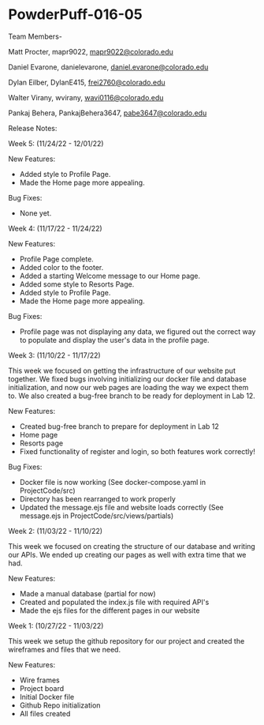 # PowderPuff-016-05

Team Members-

Matt Procter, mapr9022, mapr9022@colorado.edu

Daniel Evarone, danielevarone, daniel.evarone@colorado.edu

Dylan Eilber, DylanE415, frei2760@colorado.edu

Walter Virany, wvirany, wavi0116@colorado.edu

Pankaj Behera, PankajBehera3647, pabe3647@colorado.edu

Release Notes:

Week 5: (11/24/22 - 12/01/22)

New Features:
 - Added style to Profile Page.
 - Made the Home page more appealing.

Bug Fixes:
 - None yet.
 
Week 4: (11/17/22 - 11/24/22)

New Features:
 - Profile Page complete.
 - Added color to the footer.
 - Added a starting Welcome message to our Home page.
 - Added some style to Resorts Page.
 - Added style to Profile Page.
 - Made the Home page more appealing.

Bug Fixes:
 - Profile page was not displaying any data, we figured out the correct way to populate and display the user's data in the profile page.

Week 3: (11/10/22 - 11/17/22)

This week we focused on getting the infrastructure of our website put together. We fixed bugs involving initializing our docker file and database initialization, and now our web pages are loading the way we expect them to. We also created a bug-free branch to be ready for deployment in Lab 12.

New Features:
 - Created bug-free branch to prepare for deployment in Lab 12
 - Home page
 - Resorts page
 - Fixed functionality of register and login, so both features work correctly!

Bug Fixes:
 - Docker file is now working (See docker-compose.yaml in ProjectCode/src)
 - Directory has been rearranged to work properly
 - Updated the message.ejs file and website loads correctly (See message.ejs in ProjectCode/src/views/partials)

Week 2: (11/03/22 - 11/10/22)

This week we focused on creating the structure of our database and writing our APIs. We ended up creating our pages as well with extra time that we had.

New Features:
 - Made a manual database (partial for now)
 - Created and populated the index.js file with required API's 
 - Made the ejs files for the different pages in our website


Week 1: (10/27/22 - 11/03/22)

This week we setup the github repository for our project and created the wireframes and files that we need.

New Features:
 - Wire frames
 - Project board
 - Initial Docker file
 - Github Repo initialization
 - All files created
